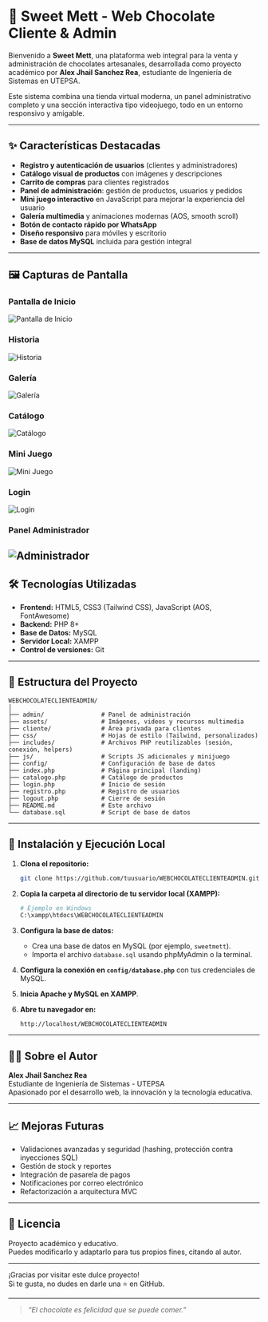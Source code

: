 # 🍫 Sweet Mett - Web Chocolate Cliente & Admin

Bienvenido a **Sweet Mett**, una plataforma web integral para la venta y administración de chocolates artesanales, desarrollada como proyecto académico por **Alex Jhail Sanchez Rea**, estudiante de Ingeniería de Sistemas en UTEPSA.

Este sistema combina una tienda virtual moderna, un panel administrativo completo y una sección interactiva tipo videojuego, todo en un entorno responsivo y amigable.

---

## ✨ Características Destacadas

- **Registro y autenticación de usuarios** (clientes y administradores)
- **Catálogo visual de productos** con imágenes y descripciones
- **Carrito de compras** para clientes registrados
- **Panel de administración**: gestión de productos, usuarios y pedidos
- **Mini juego interactivo** en JavaScript para mejorar la experiencia del usuario
- **Galería multimedia** y animaciones modernas (AOS, smooth scroll)
- **Botón de contacto rápido por WhatsApp**
- **Diseño responsivo** para móviles y escritorio
- **Base de datos MySQL** incluida para gestión integral

---

## 🖼️ Capturas de Pantalla

### Pantalla de Inicio
![Pantalla de Inicio](assets/screenshots/inicio.png)

### Historia
![Historia](assets/screenshots/historia.png)

### Galería
![Galería](assets/screenshots/galeria.png)

### Catálogo
![Catálogo](assets/screenshots/catalogo.png)

### Mini Juego
![Mini Juego](assets/screenshots/juego.png)

### Login
![Login](assets/screenshots/login.png)

### Panel Administrador
![Administrador](assets/screenshots/admin.png)
---

## 🛠️ Tecnologías Utilizadas

- **Frontend:** HTML5, CSS3 (Tailwind CSS), JavaScript (AOS, FontAwesome)
- **Backend:** PHP 8+
- **Base de Datos:** MySQL
- **Servidor Local:** XAMPP
- **Control de versiones:** Git

---

## 📁 Estructura del Proyecto

```
WEBCHOCOLATECLIENTEADMIN/
│
├── admin/                # Panel de administración
├── assets/               # Imágenes, videos y recursos multimedia
├── cliente/              # Área privada para clientes
├── css/                  # Hojas de estilo (Tailwind, personalizados)
├── includes/             # Archivos PHP reutilizables (sesión, conexión, helpers)
├── js/                   # Scripts JS adicionales y minijuego
├── config/               # Configuración de base de datos
├── index.php             # Página principal (landing)
├── catalogo.php          # Catálogo de productos
├── login.php             # Inicio de sesión
├── registro.php          # Registro de usuarios
├── logout.php            # Cierre de sesión
├── README.md             # Este archivo
└── database.sql          # Script de base de datos
```

---

## 🚀 Instalación y Ejecución Local

1. **Clona el repositorio:**
   ```bash
   git clone https://github.com/tuusuario/WEBCHOCOLATECLIENTEADMIN.git
   ```

2. **Copia la carpeta al directorio de tu servidor local (XAMPP):**
   ```bash
   # Ejemplo en Windows
   C:\xampp\htdocs\WEBCHOCOLATECLIENTEADMIN
   ```

3. **Configura la base de datos:**
   - Crea una base de datos en MySQL (por ejemplo, `sweetmett`).
   - Importa el archivo `database.sql` usando phpMyAdmin o la terminal.

4. **Configura la conexión en `config/database.php`** con tus credenciales de MySQL.

5. **Inicia Apache y MySQL en XAMPP**.

6. **Abre tu navegador en:**
   ```
   http://localhost/WEBCHOCOLATECLIENTEADMIN
   ```

---

## 👨‍💻 Sobre el Autor

**Alex Jhail Sanchez Rea**  
Estudiante de Ingeniería de Sistemas - UTEPSA  
Apasionado por el desarrollo web, la innovación y la tecnología educativa.

---

## 📈 Mejoras Futuras

- Validaciones avanzadas y seguridad (hashing, protección contra inyecciones SQL)
- Gestión de stock y reportes
- Integración de pasarela de pagos
- Notificaciones por correo electrónico
- Refactorización a arquitectura MVC

---

## 📄 Licencia

Proyecto académico y educativo.  
Puedes modificarlo y adaptarlo para tus propios fines, citando al autor.

---

¡Gracias por visitar este dulce proyecto!  
Si te gusta, no dudes en darle una ⭐ en GitHub.

---

> _“El chocolate es felicidad que se puede comer.”_
